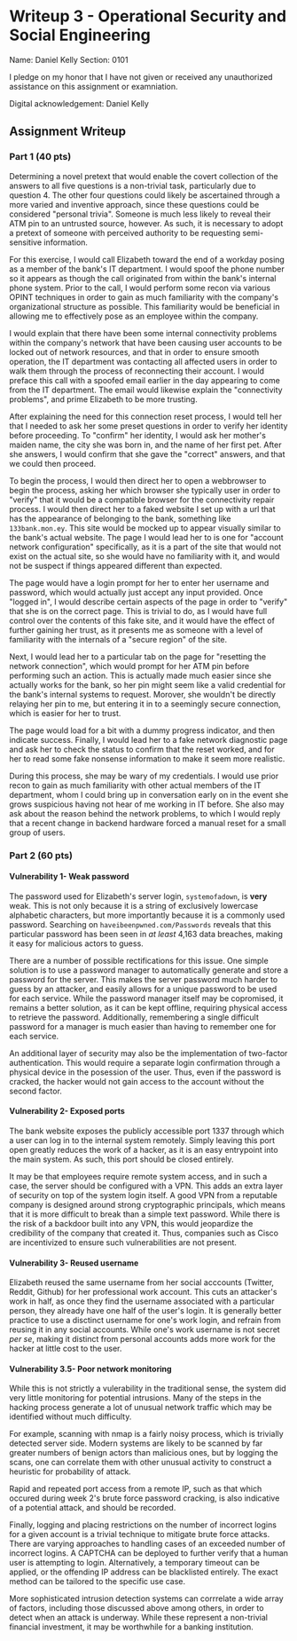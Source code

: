 # Writeup 3 - Operational Security and Social Engineering

Name: Daniel Kelly
Section: 0101

I pledge on my honor that I have not given or received any unauthorized assistance on this assignment or examniation.

Digital acknowledgement: Daniel Kelly

## Assignment Writeup

### Part 1 (40 pts)

Determining a novel pretext that would enable the covert collection of the answers to all five questions is a non-trivial task, particularly due to question 4.
The other four questions could likely be ascertained through a more varied and inventive approach, since these questions could be considered "personal trivia".
Someone is much less likely to reveal their ATM pin to an untrusted source, however.
As such, it is necessary to adopt a pretext of someone with perceived authority to be requesting semi-sensitive information.

For this exercise, I would call Elizabeth toward the end of a workday posing as a member of the bank's IT department.
I would spoof the phone number so it appears as though the call originated from within the bank's internal phone system.
Prior to the call, I would perform some recon via various OPINT techniques in order to gain as much familiarity with the company's organizational structure as possible.
This familiarity would be beneficial in allowing me to effectively pose as an employee within the company.

I would explain that there have been some internal connectivity problems within the company's network that have been causing user accounts to be locked out of network resources, and that in order to ensure smooth operation, the IT department was contacting all affected users in order to walk them through the process of reconnecting their account.
I would preface this call with a spoofed email earlier in the day appearing to come from the IT department.
The email would likewise explain the "connectivity problems", and prime Elizabeth to be more trusting.

After explaining the need for this connection reset process, I would tell her that I needed to ask her some preset questions in order to verify her identity before proceeding.
To "confirm" her identity, I would ask her mother's maiden name, the city she was born in, and the name of her first pet.
After she answers, I would confirm that she gave the "correct" answers, and that we could then proceed.

To begin the process, I would then direct her to open a webbrowser to begin the process, asking her which browser she typically user in order to "verify" that it would be a compatible browser for the connectivity repair process.
I would then direct her to a faked website I set up with a url that has the appearance of belonging to the bank, something like `133bank.mon.ey`.
This site would be mocked up to appear visually similar to the bank's actual website.
The page I would lead her to is one for "account network configuration" specifically, as it is a part of the site that would not exist on the actual site, so she would have no familiarity with it, and would not be suspect if things appeared different than expected.

The page would have a login prompt for her to enter her username and password, which would actually just accept any input provided.
Once "logged in", I would describe certain aspects of the page in order to "verify" that she is on the correct page.
This is trivial to do, as I would have full control over the contents of this fake site, and it would have the effect of further gaining her trust, as it presents me as someone with a level of familiarity with the internals of a "secure region" of the site.

Next, I would lead her to a particular tab on the page for "resetting the network connection", which would prompt for her ATM pin before performing such an action.
This is actually made much easier since she actually works for the bank, so her pin might seem like a valid credential for the bank's internal systems to request.
Morover, she wouldn't be directly relaying her pin to me, but entering it in to a seemingly secure connection, which is easier for her to trust.

The page would load for a bit with a dummy progress indicator, and then indicate success.
Finally, I would lead her to a fake network diagnostic page and ask her to check the status to confirm that the reset worked, and for her to read some fake nonsense information to make it seem more realistic.

During this process, she may be wary of my credentials.
I would use prior recon to gain as much familiarity with other actual members of the IT department, whom I could bring up in conversation early on in the event she grows suspicious having not hear of me working in IT before.
She also may ask about the reason behind the network problems, to which I would reply that a recent change in backend hardware forced a manual reset for a small group of users.

### Part 2 (60 pts)

#### Vulnerability 1- Weak password
The password used for Elizabeth's server login, `systemofadown`, is **very** weak.
This is not only because it is a string of exclusively lowercase alphabetic characters, but more importantly because it is a commonly used password.
Searching on `haveibeenpwned.com/Passwords` reveals that this particular password has been seen in *at least* 4,163 data breaches, making it easy for malicious actors to guess.

There are a number of possible rectifications for this issue.
One simple solution is to use a password manager to automatically generate and store a password for the server.
This makes the server password much harder to guess by an attacker, and easily allows for a unique password to be used for each service.
While the password manager itself may be copromised, it remains a better solution, as it can be kept offline, requiring physical access to retrieve the password.
Additionally, remembering a single difficult password for a manager is much easier than having to remember one for each service.

An additional layer of security may also be the implementation of two-factor authentication.
This would require a separate login confirmation through a physical device in the posession of the user.
Thus, even if the password is cracked, the hacker would not gain access to the account without the second factor.

#### Vulnerability 2- Exposed ports
The bank website exposes the publicly accessible port 1337 through which a user can log in to the internal system remotely.
Simply leaving this port open greatly reduces the work of a hacker, as it is an easy entrypoint into the main system.
As such, this port should be closed entirely.

It may be that employees require remote system access, and in such a case, the server should be configured with a VPN.
This adds an extra layer of security on top of the system login itself.
A good VPN from a reputable company is designed around strong cryptographic principals, which means that it is more difficult to break than a simple text password.
While there is the risk of a backdoor built into any VPN, this would jeopardize the credibility of the company that created it.
Thus, companies such as Cisco are incentivized to ensure such vulnerabilities are not present.

#### Vulnerability 3- Reused username
Elizabeth reused the same username from her social acccounts (Twitter, Reddit, Github) for her professional work account.
This cuts an attacker's work in half, as once they find the username associated with a particular person, they already have one half of the user's login.
It is generally better practice to use a disctinct username for one's work login, and refrain from reusing it in any social accounts.
While one's work username is not secret *per se*, making it distinct from personal accounts adds more work for the hacker at little cost to the user.

#### Vulnerability 3.5- Poor network monitoring
While this is not strictly a vulerability in the traditional sense, the system did very little monitoring for potential intrusions.
Many of the steps in the hacking process generate a lot of unusual network traffic which may be identified without much difficulty.

For example, scanning with nmap is a fairly noisy process, which is trivially detected server side.
Modern systems are likely to be scanned by far greater numbers of benign actors than malicious ones, but by logging the scans, one can correlate them with other unusual activity to construct a heuristic for probability of attack.

Rapid and repeated port access from a remote IP, such as that which occured during week 2's brute force password cracking, is also indicative of a potential attack, and should be recorded.

Finally, logging and placing restrictions on the number of incorrect logins for a given account is a trivial technique to mitigate brute force attacks.
There are varying approaches to handling cases of an exceeded number of incorrect logins.
A CAPTCHA can be deployed to further verify that a human user is attempting to login.
Alternatively, a temporary timeout can be applied, or the offending IP address can be blacklisted entirely.
The exact method can be tailored to the specific use case.

More sophisticated intrusion detection systems can corrrelate a wide array of factors, including those discussed above among others, in order to detect when an attack is underway.
While these represent a non-trivial financial investment, it may be worthwhile for a banking institution.
